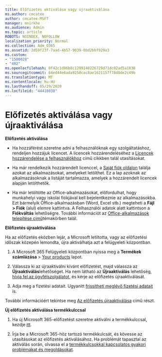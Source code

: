 ```yaml
---
title: Előfizetés aktiválása vagy újraaktiválása
ms.author: cmcatee
author: cmcatee-MSFT
manager: mnirkhe
ms.audience: Admin
ms.topic: article
ROBOTS: NOINDEX, NOFOLLOW
localization_priority: Normal
ms.collection: Adm_O365
ms.assetid: 2d59f23f-7aad-4b57-9039-0bd2bbf929a3
ms.custom:
- "1500028"
- "482"
ms.openlocfilehash: 0f42c1d96b8c1299148226729d71dc02ad5a1038
ms.sourcegitcommit: 64ed44e6ada9250cac8ae1621157f78d0de2c49b
ms.translationtype: MT
ms.contentlocale: hu-HU
ms.lasthandoff: 05/29/2020
ms.locfileid: "44418038"
---
```

# <a name="activate-or-reactivate-a-subscription"></a>Előfizetés aktiválása vagy újraaktiválása

**Előfizetés aktiválása**

- Ha hozzáférést szeretne adni a felhasználóknak egy szolgáltatáshoz, rendeljen hozzájuk licencet. A licencek hozzárendeléséhez a [Licencek hozzárendelése a felhasználókhoz](https://docs.microsoft.com/microsoft-365/admin/manage/assign-licenses-to-users) című cikkben talál utasításokat.

- Ha már rendelkezik hozzárendelt licenccel, a [Saját fiók oldalon](https://portal.office.com/account/#installs) találja azokat az alkalmazásokat, amelyeket letölthet. Ez a lap azoknak az alkalmazásoknak a listáját tartalmazza, amelyek a hozzárendelt licencek alapján letölthetők.

- Ha már letöltötte az Office-alkalmazásokat, előfordulhat, hogy munkahelyi vagy iskolai fiókjával kell bejelentkeznie az alkalmazásokba. Ezt bármelyik Office-alkalmazásban (Word, Excel stb.) megteheti a **Fájl > Fiók** (alul) elemre kattintva. A Felhasználói adatok alatt kattintson a **Fiókváltás** lehetőségre. További információt az [Office-alkalmazások telepítése című](https://docs.microsoft.com/microsoft-365/admin/setup/install-applications)témakörben talál.

**Előfizetés újraaktiválása**

Ha az előfizetés eközben lejár, a Microsoft letiltotta, vagy az előfizetési időszak közepén lemondta, újra aktiválhatja azt a felügyeleti központban.
  
1. A Microsoft 365 Felügyeleti központban nyissa meg a **Termékek számlázása**  >  [Your products](https://go.microsoft.com/fwlink/p/?linkid=842054) lapot.

2. Válassza ki az újraaktiválni kívánt előfizetést, majd válassza az **Újraaktiválás**lehetőséget. Ha nem látható az **Újraaktiválás** lehetőség, [hívja fel az ügyfélszolgálatot](https://docs.microsoft.com/microsoft-365/admin/contact-support-for-business-products), és kérje az előfizetés újraaktiválását.

3. Adja meg a fizetési adatait. Ugyanitt [frissítheti meglévő fizetési adatait](https://docs.microsoft.com/microsoft-365/commerce/billing-and-payments/manage-payment-methods) is.

További információért tekintse meg [Az előfizetés újraaktiválása](https://docs.microsoft.com/microsoft-365/commerce/subscriptions/reactivate-your-subscription) című részt.

**Új előfizetés aktiválása termékkulccsal**

1. Ha új Microsoft 365-előfizetést szeretne aktiválni a termékkulccsal, kezdje [itt](https://support.office.com/article/where-to-enter-your-office-product-key-0a82e5ae-739e-4b92-a6f4-2ec780c185db).

2. Írja be a Microsoft 365-höz tartozó termékkulcsát, és kövesse az utasításokat az előfizetés aktiválásához. Ha problémát tapasztal az aktiválás során, olvassa el a [termékkulcsokkal kapcsolatos gyakori problémákat és megoldásokat](https://docs.microsoft.com/microsoft-365/commerce/product-key-errors-and-solutions).
